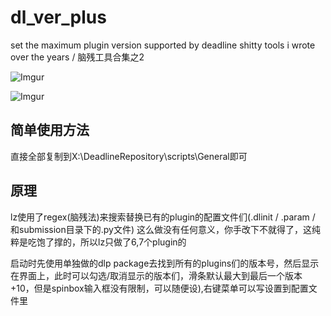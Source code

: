 dl_ver_plus
===========

set the maximum plugin version supported by deadline
shitty tools i wrote over the years / 脑残工具合集之2

![Imgur](http://i.imgur.com/TT9Ek7P.png)

![Imgur](http://i.imgur.com/mgYybwf.png)

简单使用方法
-----

直接全部复制到X:\DeadlineRepository\scripts\General即可

原理
-----

lz使用了regex(脑残法)来搜索替换已有的plugin的配置文件们(.dlinit / .param / 和submission目录下的.py文件) 这么做没有任何意义，你手改下不就得了，这纯粹是吃饱了撑的，所以lz只做了6,7个plugin的

启动时先使用单独做的dlp package去找到所有的plugins们的版本号，然后显示在界面上，此时可以勾选/取消显示的版本们，滑条默认最大到最后一个版本+10，但是spinbox输入框没有限制，可以随便设),右键菜单可以写设置到配置文件里
